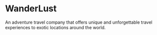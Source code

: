 # WanderLust
An adventure travel company that offers unique and unforgettable travel experiences to exotic locations around the world.
